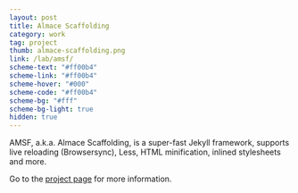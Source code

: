 ```yaml
---
layout: post
title: Almace Scaffolding
category: work
tag: project
thumb: almace-scaffolding.png
link: /lab/amsf/
scheme-text: "#ff00b4"
scheme-link: "#ff00b4"
scheme-hover: "#000"
scheme-code: "#ff00b4"
scheme-bg: "#fff"
scheme-bg-light: true
hidden: true
---
```


AMSF, a.k.a. Almace Scaffolding, is a super-fast Jekyll framework, supports live reloading (Browsersync), Less, HTML minification, inlined stylesheets and more.

Go to the [project page](/lab/amsf/) for more information.
